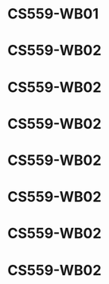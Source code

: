 # CS559-WB01
# CS559-WB02
# CS559-WB02
# CS559-WB02
# CS559-WB02
# CS559-WB02
# CS559-WB02
# CS559-WB02

